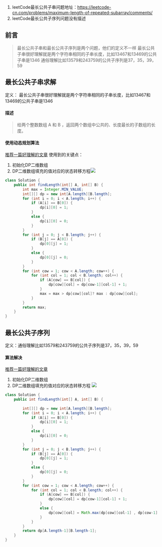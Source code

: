 1. leetCode最长公共子串问题地址：https://leetcode-cn.com/problems/maximum-length-of-repeated-subarray/comments/
2. leetCode最长公共子序列问题没有描述

## 前言
> 最长公共子串和最长公共子序列是两个问题，他们的定义不一样
> 最长公共子串很好理解就是两个字符串相同的子串长度，比如13467和13469的公共子串是1346
> 通俗理解比如13579和243759的公共子序列是37，35，39，59
## 最长公共子串求解
定义： 最长公共子串很好理解就是两个字符串相同的子串长度，比如13467和13469的公共子串是1346
#### 描述
>给两个整数数组 A 和 B ，返回两个数组中公共的、长度最长的子数组的长度。

#### 使用动态规划算法
[推荐一篇好理解的文章](https://blog.csdn.net/someone_and_anyone/article/details/81044153)
使用到的关键点：
1. 初始化DP二维数组
2. DP二维数组填充的值对应的状态转移方程![](https://img-blog.csdn.net/20161116111138893)
```java 
class Solution {
    public int findLength(int[] A, int[] B) {
        int max = Integer.MIN_VALUE;
        int[][] dp = new int[A.length][B.length];
        for (int i = 0; i < A.length; i++) {
            if (A[i] == B[0]) {
                dp[i][0] = 1;
            }
            else {
                dp[i][0] = 0;
            }
        }
        for (int j = 0; j < B.length; j++) {
            if (B[j] == A[0]) {
                dp[0][j] = 1;
            }
            else {
                dp[0][j] = 0;
            }
        }
        for (int cow = 1; cow < A.length; cow++) {
            for (int col = 1; col < B.length; col++) {
                if (A[cow] == B[col]) {
                    dp[cow][col] = dp[cow-1][col-1] + 1;
                } 
                max = max > dp[cow][col]? max : dp[cow][col];
            }
        }
        return max;
    }
}
```

## 最长公共子序列
定义：通俗理解比如13579和243759的公共子序列是37，35，39，59
#### 算法解决
[推荐一篇好理解的文章](https://blog.csdn.net/someone_and_anyone/article/details/81044153)
1. 初始化DP二维数组
2. DP二维数组填充的值对应的状态转移方程
![](https://img-blog.csdn.net/20161116110820862)
```java 
class Solution {
    public int findLength(int[] A, int[] B) {
    
        int[][] dp = new int[A.length][B.length];
        for (int i = 0; i < A.length; i++) {
            if (A[i] == B[0]) {
                dp[i][0] = 1;
            }
            else {
                dp[i][0] = 0;
            }
        }
        for (int j = 0; j < B.length; j++) {
            if (B[j] == A[0]) {
                dp[0][j] = 1;
            }
            else {
                dp[0][j] = 0;
            }
        }
        for (int cow = 1; cow < A.length; cow++) {
            for (int col = 1; col < B.length; col++) {
                if (A[cow] == B[col]) {
                    dp[cow][col] = dp[cow-1][col-1] + 1;
                } 
                else {
                    dp[cow][col] = Math.max(dp[cow][col-1] , dp[cow-1][col]);
                }
            }
        }
        return dp[A.length-1][B.length-1];
    }
}
```
